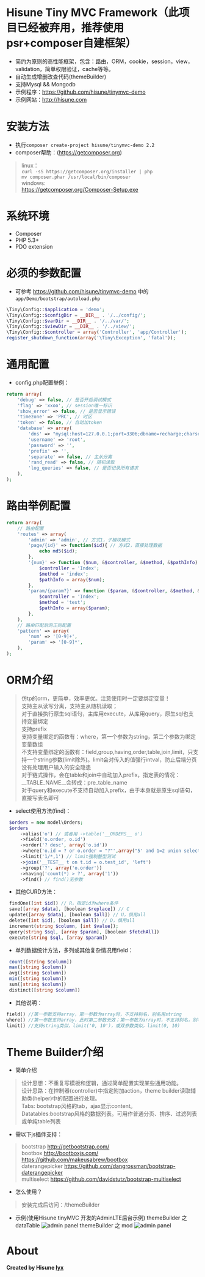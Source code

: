 Hisune Tiny MVC Framework（此项目已经被弃用，推荐使用psr+composer自建框架）
=========
* 简约为原则的高性能框架，包含：路由，ORM，cookie，session，view，validation，简单权限验证，cache等等。
* 自动生成增删改查代码(themeBuilder)
* 支持Mysql && Mongodb
* 示例程序：https://github.com/hisune/tinymvc-demo
* 示例网站：http://hisune.com

安装方法
=========
* 执行`composer create-project hisune/tinymvc-demo 2.2`
* composer帮助：(https://getcomposer.org)  
> linux：  
> `curl -sS https://getcomposer.org/installer | php`  
> `mv composer.phar /usr/local/bin/composer`  
> windows:  
> https://getcomposer.org/Composer-Setup.exe

系统环境
=========
* Composer
* PHP 5.3+
* PDO extension

必须的参数配置
========
* 可参考 https://github.com/hisune/tinymvc-demo 中的 `app/Demo/bootstrap/autoload.php`
```php
\Tiny\Config::$application = 'demo';
\Tiny\Config::$configDir = __DIR__ . '/../config/';
\Tiny\Config::$varDir = __DIR__ . '/../var/';
\Tiny\Config::$viewDir = __DIR__ . '/../view/';
\Tiny\Config::$controller = array('Controller', 'app/Controller');
register_shutdown_function(array('\Tiny\Exception', 'fatal'));
```

通用配置
========
* config.php配置举例：
```php
return array(
    'debug' => false, // 是否开启调试模式
    'flag' => 'xxoo', // session唯一标识
    'show_error' => false, // 是否显示错误
    'timezone' => 'PRC', // 时区
    'token' => false, // 自动加token
    'database' => array(
        'dns' => "mysql:host=127.0.0.1;port=3306;dbname=recharge;charset=UTF8", // 主从分离用逗号','隔开
        'username' => 'root',
        'password' => '',
        'prefix' => '',
        'separate' => false, // 主从分离
        'rand_read' => false, // 随机读取
        'log_queries' => false, // 是否记录所有请求
    ),
);
```

路由举例配置
=========
```php
return array(
    // 路由配置
    'routes' => array(
        'admin' => 'admin', // 方式1，子模块模式
        'page/{id}' => function($id){ // 方式2，直接处理数据
            echo md5($id);
        },
        '{num}' => function ($num, &$controller, &$method, &$pathInfo) { // 方式3：指定c,m,p
            $controller = 'Index';
            $method = 'index';
            $pathInfo = array($num);
        },
        'param/{param?}' => function ($param, &$controller, &$method, &$pathInfo) { // 例：最后一个参数可不传递, 用'?'
            $controller = 'Index';
            $method = 'test';
            $pathInfo = array($param);
        },
    ),
    // 路由匹配后的正则配置
    'pattern' => array(
        'num' => '[0-9]+',
        'param' => '[0-9]*',
    ),
);
```
ORM介绍
========
> 仿tp的orm，更简单，效率更优。注意使用时一定要绑定变量！  
> 支持主从读写分离，支持主从随机读取；  
> 对于直接执行原生sql语句，主库用execute，从库用query，原生sql也支持变量绑定  
> 支持prefix  
> 支持变量绑定的函数有：where，第一个参数为string，第二个参数为绑定变量数组  
> 不支持变量绑定的函数有：field,group,having,order,table,join,limit，只支持一个string参数(limit除外)。limit会对传入的值强行intval，防止后端分页没有处理用户输入的安全隐患  
> 对于链式操作，会在table和join中自动加入prefix，指定表的情况：__TABLE_NAME__会转成：pre_table_name  
> 对于query和execute不支持自动加入prefix，由于本身就是原生sql语句，直接写表名即可

* select使用方法(find)：
```php
 $orders = new model\Orders;
 $orders
     ->alias('o') // 或者用 ->table('__ORDERS__ o')
     ->field('o.order, o.id')
     ->order('? desc', array('o.id'))
     ->where('o.id = ? or o.order = "?"',array("5' and 1=2 union select * from user where id=1/*")) //注入测试
     ->limit('1/*,1') // limit强制整型测试
     ->join('__TEST__ t on t.id = o.test_id', 'left')
     ->group('?', array('o.order'))
     ->having('count(*) > ?', array('1'))
     ->find() // find()无参数
```
* 其他CURD方法：
```php
 findOne([int $id]) // R，指定id为where条件
 save([array $data], [boolean $replace]) // C
 update([array $data], [boolean $all]) // U，慎用all
 delete([int $id], [boolean $all]) // D，慎用all
 increment(string $column, [int $value]);
 query(string $sql, [array $param], [boolean $fetchAll])
 execute(string $sql, [array $param])
```
* 单列数据统计方法，多列或其他复杂情况用field：
```php
 count([string $column])
 max([string $column])
 avg([string $column])
 min([string $column])
 sum([string $column])
 distinct([string $column])
```
* 其他说明：
```php
field() //第一参数支持array，第一参数为array时，不支持别名，别名用string
where() //第一参数支持array，此时第二参数无效；第一参数为array时，不支持别名，别名请用string；只支持绑定条件变量。
limit() //支持string类似，limit('0, 10')，或双参数类似，limit(0, 10)
```

Theme Builder介绍
========
* 简单介绍
> 设计思想：不重复写模板和逻辑，通过简单配置实现某些通用功能。  
> 设计思路：在控制器(controller)中指定附加action，theme builder读取辅助类(helper)中的配置进行处理。  
> Tabs: bootstrap风格的tab，ajax显示content。  
> Datatables:bootstrap风格的数据列表。可用作普通分页、排序、过滤列表或单纯table列表

* 需以下js插件支持：
> bootstrap          http://getbootstrap.com/  
> bootbox           http://bootboxjs.com/   https://github.com/makeusabrew/bootbox  
> daterangepicker     https://github.com/dangrossman/bootstrap-daterangepicker  
> multiselect         https://github.com/davidstutz/bootstrap-multiselect

* 怎么使用？  
> 安装完成后访问：/themeBuilder

* 示例(使用Hisune tinyMVC 开发的AdminLTE后台示例)
themeBuilder 之 dataTable
![admin panel](https://raw.githubusercontent.com/hisune/images/master/tinymvc_admin_1.jpg)
themeBuilder 之 mod
![admin panel](https://raw.githubusercontent.com/hisune/images/master/tinymvc_admin_2.jpg)

About
========
**Created by Hisune [lyx](http://hisune.com)**
